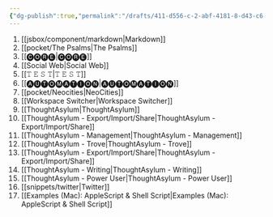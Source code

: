 ```yaml
---
{"dg-publish":true,"permalink":"/drafts/411-d556-c-2-abf-4181-8-d43-c6-e46559-bbea/","dgHomeLink":true,"dgPassFrontmatter":false}
---
```



1. [[jsbox/component/markdown|Markdown]]
2. [[pocket/The Psalms|The Psalms]]
3. [[🅒🅞🅡🅔|🅒🅞🅡🅔]]
4. [[Social Web|Social Web]]
5. [[𝚃 𝙴 𝚂 𝚃|𝚃 𝙴 𝚂 𝚃]]
6. [[🅐🅤🅣🅞🅜🅐🅣🅘🅞🅝|🅐🅤🅣🅞🅜🅐🅣🅘🅞🅝]]
7. [[pocket/Neocities|NeoCities]]
8. [[Workspace Switcher|Workspace Switcher]]
9. [[ThoughtAsylum|ThoughtAsylum]]
10. [[ThoughtAsylum - Export/Import/Share|ThoughtAsylum - Export/Import/Share]]
11. [[ThoughtAsylum - Management|ThoughtAsylum - Management]]
12. [[ThoughtAsylum - Trove|ThoughtAsylum - Trove]]
13. [[ThoughtAsylum - Export/Import/Share|ThoughtAsylum - Export/Import/Share]]
14. [[ThoughtAsylum - Writing|ThoughtAsylum - Writing]]
15. [[ThoughtAsylum - Power User|ThoughtAsylum - Power User]]
16. [[snippets/twitter|Twitter]]
17. [[Examples (Mac): AppleScript & Shell Script|Examples (Mac): AppleScript & Shell Script]]